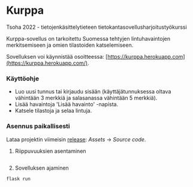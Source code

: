 # Kurppa
Tsoha 2022 - tietojenkäsittelytieteen tietokantasovellusharjoitustyökurssi

Kurppa-sovellus on tarkoitettu Suomessa tehtyjen lintuhavaintojen merkitsemiseen ja omien tilastoiden katselemiseen.

Sovelluksen voi käynnistää osoitteessa: [https://kurppa.herokuapp.com](https://kurppa.herokuapp.com/).


### Käyttöohje
* Luo uusi tunnus tai kirjaudu sisään (käyttäjätunnuksessa oltava vähintään 3 merkkiä ja salasanassa vähintään 5 merkkiä).
* Lisää havaintoja 'Lisää havainto' -napista.
* Katsele tilastoja ja selaa lintuja.

### Asennus paikallisesti
Lataa projektin viimeisin [release](https://github.com/Noissi/Kurppa/releases): _Assets_ -> _Source code_.

1. Riippuvuuksien asentaminen
```

```

2. Sovelluksen ajaminen
```
flask run
```

